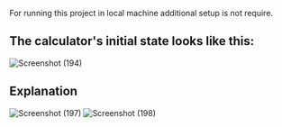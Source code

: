 
For running this project in local machine additional setup is not require.

##  The calculator's initial state looks like this:
![Screenshot (194)](https://user-images.githubusercontent.com/33740662/107607877-a5419480-6c64-11eb-88f1-4459ba41ab1e.png)

##  Explanation
![Screenshot (197)](https://user-images.githubusercontent.com/33740662/107608051-08332b80-6c65-11eb-9d27-1ac7f1aab489.png)
![Screenshot (198)](https://user-images.githubusercontent.com/33740662/107607890-ac68a280-6c64-11eb-996f-0b2ceecb1b38.png)

